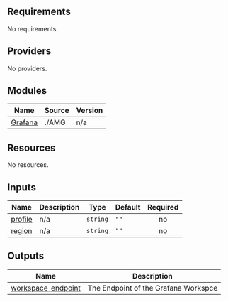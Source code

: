 <!-- BEGIN_TF_DOCS -->
## Requirements

No requirements.

## Providers

No providers.

## Modules

| Name | Source | Version |
|------|--------|---------|
| <a name="module_Grafana"></a> [Grafana](#module\_Grafana) | ./AMG | n/a |

## Resources

No resources.

## Inputs

| Name | Description | Type | Default | Required |
|------|-------------|------|---------|:--------:|
| <a name="input_profile"></a> [profile](#input\_profile) | n/a | `string` | `""` | no |
| <a name="input_region"></a> [region](#input\_region) | n/a | `string` | `""` | no |

## Outputs

| Name | Description |
|------|-------------|
| <a name="output_workspace_endpoint"></a> [workspace\_endpoint](#output\_workspace\_endpoint) | The Endpoint of the Grafana Workspce |
<!-- END_TF_DOCS -->